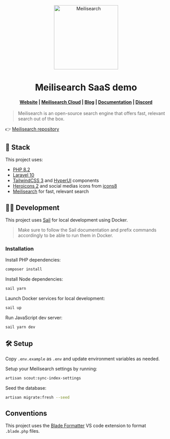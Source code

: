<p align="center">
  <a href="https://www.meilisearch.com/?utm_campaign=saas-demo&utm_source=github&utm_medium=readme" target="_blank">
    <img src="https://github.com/meilisearch/meilisearch/blob/main/assets/logo.svg" alt="Meilisearch" width="200" height="200" />
  </a>
</p>

<h1 align="center">Meilisearch SaaS demo</h1>

<h4 align="center">
  <a href="https://www.meilisearch.com/?utm_campaign=saas-demo&utm_source=github&utm_medium=readme">Website</a> |
  <a href="https://www.meilisearch.com/pricing?utm_campaign=saas-demo&utm_source=github&utm_medium=readme">Meilisearch Cloud</a> |
  <a href="https://blog.meilisearch.com/?utm_campaign=saas-demo&utm_source=github&utm_medium=readme">Blog</a> |
  <a href="https://docs.meilisearch.com/?utm_campaign=saas-demo&utm_source=github&utm_medium=readme">Documentation</a> |
  <a href="https://discord.meilisearch.com/?utm_campaign=saas-demo&utm_source=github&utm_medium=readme">Discord</a>
</h4>

> Meilisearch is an open-source search engine that offers fast, relevant search out of the box. 
 
👉 [Meilisearch repository](https://github.com/meilisearch/meilisearch)

## 🧰 Stack

This project uses:

- [PHP 8.2](https://www.php.net/)
- [Laravel 10](https://laravel.com/)
- [TailwindCSS 3](https://tailwindcss.com/) and [HyperUI](https://www.hyperui.dev/) components
- [Heroicons 2](https://heroicons.com/) and social medias icons from [icons8](https://icons8.com/icons/collections/EnE9mEHAiX2D)
- [Meilisearch](https://www.meilisearch.com/?utm_campaign=saas-demo&utm_source=github&utm_medium=readme) for fast, relevant search
## 🧑‍💻 Development

This project uses [Sail](https://laravel.com/docs/10.x/sail) for local development using Docker. 

> Make sure to follow the Sail documentation and prefix commands accordingly to be able to run them in Docker.

### Installation

Install PHP dependencies:

```sh
composer install
```

Install Node dependencies:

```sh
sail yarn
```

Launch Docker services for local development:

```sh
sail up
```

Run JavaScript dev server:

```sh
sail yarn dev
```

## 🛠️ Setup

Copy `.env.example` as `.env` and update environment variables as needed.

Setup your Meilisearch settings by running:

```sh
artisan scout:sync-index-settings
```

Seed the database:

```sh
artisan migrate:fresh --seed
```

## Conventions

This project uses the [Blade Formatter](https://marketplace.visualstudio.com/items?itemName=shufo.vscode-blade-formatter) VS code extension to format `.blade.php` files.
